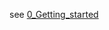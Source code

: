 see [0_Getting_started](https://github.com/iurisegtovich/PyTherm-applied-thermodynamics/blob/master/Getting_started/0_Getting_started.md)